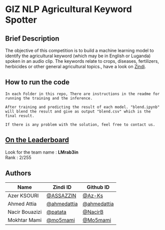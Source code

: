 # GIZ NLP Agricultural Keyword Spotter

## Brief Description

The objective of this competition is to build a machine learning model to identify the agricultural keyword (which may be in English or Luganda) spoken in an audio clip. The keywords relate to crops, diseases, fertilizers, herbicides or other general agricultural topics., have a look on [Zindi](https://zindi.africa/competitions/giz-nlp-agricultural-keyword-spotter).  


## How to run the code

```
In each Folder in this repo, There are instructions in the readme for running the training and the inference.

After training and predicting the result of each model. "blend.ipynb" will blend the result and give as output "blend.csv" which is the final result.

If there is any problem with the solution, feel free to contact us.
```

## [On the Leaderboard](https://zindi.africa/competitions/giz-nlp-agricultural-keyword-spotter/leaderboard)

Look for the team name : **LMrab3in** <br>
Rank : 2/255   
## Authors

<div align='center'>

| Name           |                     Zindi ID                     |                  Github ID               |
|----------------|--------------------------------------------------|------------------------------------------|
|Azer KSOURI |[@ASSAZZIN](https://zindi.africa/users/ASSAZZIN)      |[@Az-Ks](https://github.com/Az-Ks)        |
|Ahmed Attia     |[@ahmedattia](https://zindi.africa/users/ahmedattia)  |[@ahmedattia](https://github.com/ahmedattia143)|
|Nacir Bouazizi |[@patata](https://zindi.africa/users/patata)        |[@NacirB](https://github.com/NacirB)  |
|Mokhtar Mami |[@mo5mami](https://zindi.africa/users/mo5mami)        |[@Mo5mami](https://github.com/Mo5mami)  |


</div>
